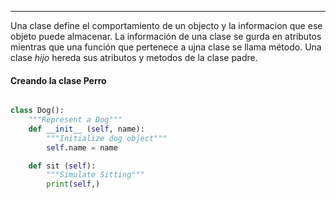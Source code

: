 ----
Una clase define el comportamiento de un objecto y la informacion que ese objeto puede almacenar. La información de una clase se gurda en atributos mientras que una función que pertenece a ujna clase se llama método. 
Una clase _hijo_ hereda sus atributos y metodos de la clase padre.

#### Creando la clase **Perro**

```python 

class Dog():
	"""Represent a Dog"""
	def __init__ (self, name):
		"""Initialize dog object"""
		self.name = name

	def sit (self):
		"""Simulate Sitting"""
		print(self,)
```